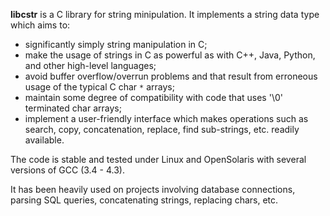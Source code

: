 **libcstr** is a C library for string minipulation.
It implements a string data type which aims to:
  * significantly simply string manipulation in C;
  * make the usage of strings in C as powerful as with C++, Java, Python, and other high-level languages;
  * avoid buffer overflow/overrun problems and that result from erroneous usage of the typical C char `*` arrays;
  * maintain some degree of compatibility with code that uses '\0' terminated char arrays;
  * implement a user-friendly interface which makes operations such as search, copy, concatenation, replace, find sub-strings, etc. readily available.


The code is stable and tested under Linux and OpenSolaris with several versions of GCC (3.4 - 4.3).

It has been heavily used on projects involving database connections, parsing SQL queries, concatenating strings, replacing chars, etc.